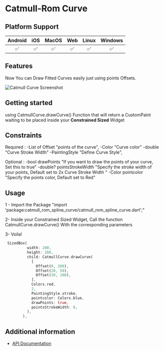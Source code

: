 <!--
This README describes the package. If you publish this package to pub.dev,
this README's contents appear on the landing page for your package.

For information about how to write a good package README, see the guide for
[writing package pages](https://dart.dev/guides/libraries/writing-package-pages).

For general information about developing packages, see the Dart guide for
[creating packages](https://dart.dev/guides/libraries/create-library-packages)
and the Flutter guide for
[developing packages and plugins](https://flutter.dev/developing-packages).
-->

# Catmull-Rom Curve  

## Platform Support

| Android | iOS | MacOS | Web | Linux | Windows |
| :-----: | :-: | :---: | :-: | :---: | :----: |
|   ✅    | ✅  |  ✅   | ✅  |  ✅   |   ✅   |


## Features

Now You can Draw Fitted Curves easily just using points Offsets.

![Catmull Curve Screenshot](https://github.com/mohamed-aly1/catmull_rom_spline_curve/assets/113307754/2930db53-3331-4c89-819e-40c4a6b02121|width=20)


## Getting started

using CatmullCurve.drawCurve() Function that will return a CustomPaint waiting to be placed inside your **Constrained Sized** Widget
## Constraints

Required : 
-List of Offset "points of the curve",
-Color  "Curve color"
-double "Curve Stroke Width"
-PaintingStyle "Define Curve Style",

Optional : 
-bool drawPoints "If you want to draw the points of your curve, Set this to true" 
-double? pointsStrokeWidth "Specify the stroke width of your points, Default set to 2x Curve Stroke Width "
-Color pointcolor "Specify the points color, Default set to Red"

## Usage

 1 - Import the Package "import 'package:catmull_rom_spline_curve/catmull_rom_spline_curve.dart';"

 2- Inside your Constrained Sized Widget, Call the function CatmullCurve.drawCurve() With the corresponding parameters

 3- Voila!

```dart
 SizedBox(
          width: 200,
          height: 200,
          child: CatmullCurve.drawCurve(
            [
              Offset(0, 200),
              Offset(20, 50),
              Offset(30, 200),
            ],
            Colors.red,
            2,
            PaintingStyle.stroke,
            pointcolor: Colors.blue,
            drawPoints: true,
            pointsStrokeWidth: 8,
          ),
        ),
```

## Additional information
- [API Documentation](https://pub.dev/documentation/catmull_rom_spline_curve/latest/catmull_rom_spline_curve/catmull_rom_spline_curve-library.html)
